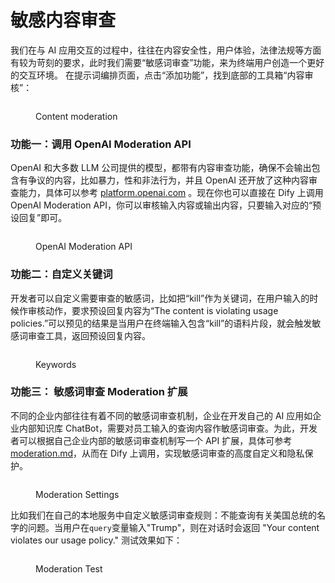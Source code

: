 # 敏感内容审查

我们在与 AI 应用交互的过程中，往往在内容安全性，用户体验，法律法规等方面有较为苛刻的要求，此时我们需要“敏感词审查”功能，来为终端用户创造一个更好的交互环境。 在提示词编排页面，点击“添加功能”，找到底部的工具箱“内容审核”：

<figure><img src="https://assets-docs.dify.ai/img/zh_CN/app-toolkits/dd35287a8408315979ed6c09def867d6.webp" alt=""><figcaption><p>Content moderation</p></figcaption></figure>

### 功能一：调用 OpenAI Moderation API

OpenAI 和大多数 LLM 公司提供的模型，都带有内容审查功能，确保不会输出包含有争议的内容，比如暴力，性和非法行为，并且 OpenAI 还开放了这种内容审查能力，具体可以参考 [platform.openai.com](https://platform.openai.com/docs/guides/moderation/overview) 。现在你也可以直接在 Dify 上调用 OpenAI Moderation API，你可以审核输入内容或输出内容，只要输入对应的“预设回复”即可。

<figure><img src="https://assets-docs.dify.ai/img/zh_CN/app-toolkits/3a293ce99fbe8617ceac6d425e2c05f7.webp" alt=""><figcaption><p>OpenAI Moderation API</p></figcaption></figure>

### 功能二：自定义关键词

开发者可以自定义需要审查的敏感词，比如把“kill”作为关键词，在用户输入的时候作审核动作，要求预设回复内容为“The content is violating usage policies.”可以预见的结果是当用户在终端输入包含“kill”的语料片段，就会触发敏感词审查工具，返回预设回复内容。

<figure><img src="https://assets-docs.dify.ai/img/zh_CN/app-toolkits/a46a654072ec29663bb747af0f32aaa0.webp" alt=""><figcaption><p>Keywords</p></figcaption></figure>

### 功能三： 敏感词审查 Moderation 扩展

不同的企业内部往往有着不同的敏感词审查机制，企业在开发自己的 AI 应用如企业内部知识库 ChatBot，需要对员工输入的查询内容作敏感词审查。为此，开发者可以根据自己企业内部的敏感词审查机制写一个 API 扩展，具体可参考 [moderation.md](../../extension/api-based-extension/moderation.md "mention")，从而在 Dify 上调用，实现敏感词审查的高度自定义和隐私保护。

<figure><img src="https://assets-docs.dify.ai/img/zh_CN/app-toolkits/bf7d7ac836179e55e5a8e348ac2c9217.webp" alt=""><figcaption><p>Moderation Settings</p></figcaption></figure>

比如我们在自己的本地服务中自定义敏感词审查规则：不能查询有关美国总统的名字的问题。当用户在`query`变量输入"Trump"，则在对话时会返回 "Your content violates our usage policy." 测试效果如下：

<figure><img src="https://assets-docs.dify.ai/img/zh_CN/app-toolkits/f53494588864f0acd611bcda7921e10c.webp" alt=""><figcaption><p>Moderation Test</p></figcaption></figure>

